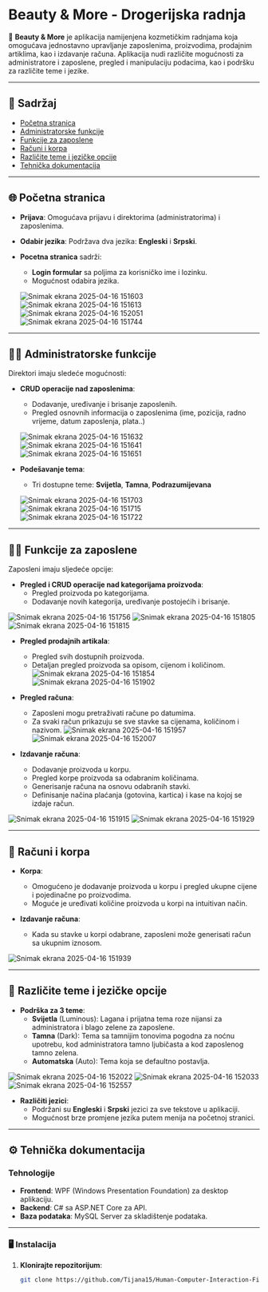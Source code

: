 # Beauty & More - Drogerijska radnja

🌸 **Beauty & More** je aplikacija namijenjena kozmetičkim radnjama koja omogućava jednostavno upravljanje zaposlenima, proizvodima, prodajnim artiklima, kao i izdavanje računa. Aplikacija nudi različite mogućnosti za administratore i zaposlene, pregled i manipulaciju podacima, kao i podršku za različite teme i jezike.

---

## 📑 Sadržaj

- [Početna stranica](#početna-stranica)
- [Administratorske funkcije](#administratorske-funkcije)
- [Funkcije za zaposlene](#funkcije-za-zaposlene)
- [Računi i korpa](#računi-i-korpa)
- [Različite teme i jezičke opcije](#višekratne-teme-i-jezičke-opcije)
- [Tehnička dokumentacija](#tehnička-dokumentacija)

---

## 🌐 Početna stranica

- **Prijava**: Omogućava prijavu i direktorima (administratorima) i zaposlenima.
- **Odabir jezika**: Podržava dva jezika: **Engleski** i **Srpski**.
- **Pocetna stranica** sadrži:
  - **Login formular** sa poljima za korisničko ime i lozinku.
  - Mogućnost odabira jezika.
    
  ![Snimak ekrana 2025-04-16 151603](https://github.com/user-attachments/assets/211a7b65-bfdf-470b-a128-82269e6124d2)
  ![Snimak ekrana 2025-04-16 151613](https://github.com/user-attachments/assets/bc95f21d-c4e5-44b3-bef6-2a378fd4f320)
  ![Snimak ekrana 2025-04-16 152051](https://github.com/user-attachments/assets/71165b55-f280-498c-84df-27e496ae3378)
  ![Snimak ekrana 2025-04-16 151744](https://github.com/user-attachments/assets/a1b7a42a-8813-4bb8-be4d-f961078ec866)

---

## 👩‍💼 Administratorske funkcije

Direktori imaju sledeće mogućnosti:

- **CRUD operacije nad zaposlenima**:
  - Dodavanje, uređivanje i brisanje zaposlenih.
  - Pregled osnovnih informacija o zaposlenima (ime, pozicija, radno vrijeme, datum zaposlenja, plata..)
 
  ![Snimak ekrana 2025-04-16 151632](https://github.com/user-attachments/assets/8fd9f33b-3094-494b-bbf4-d15e6c330511)
  ![Snimak ekrana 2025-04-16 151641](https://github.com/user-attachments/assets/481a26d6-2aa1-44c6-b661-5823eb753cf1)
  ![Snimak ekrana 2025-04-16 151651](https://github.com/user-attachments/assets/d7c378bf-0ea3-480b-bd66-90474efdb568)

- **Podešavanje tema**:
  - Tri dostupne teme: **Svijetla**, **Tamna**, **Podrazumijevana**
    
  ![Snimak ekrana 2025-04-16 151703](https://github.com/user-attachments/assets/328d9935-3e68-4846-9264-0d9a52f579f6)
  ![Snimak ekrana 2025-04-16 151715](https://github.com/user-attachments/assets/5b48f62a-49d0-4775-ad38-ab7cba91e5e9)
  ![Snimak ekrana 2025-04-16 151722](https://github.com/user-attachments/assets/e7924368-2d92-4f5a-b86e-46b35b50772c)

  
---

## 👨‍💼 Funkcije za zaposlene

Zaposleni imaju sljedeće opcije:

- **Pregled i CRUD operacije nad kategorijama proizvoda**:
  - Pregled proizvoda po kategorijama.
  - Dodavanje novih kategorija, uređivanje postojećih i brisanje.
   
![Snimak ekrana 2025-04-16 151756](https://github.com/user-attachments/assets/868c9c70-64c5-4195-8122-d2cc87d01093)
![Snimak ekrana 2025-04-16 151805](https://github.com/user-attachments/assets/21ed568f-aaa9-439c-a2c9-a80352010e9c)
![Snimak ekrana 2025-04-16 151815](https://github.com/user-attachments/assets/429d3938-2eeb-4fe1-951e-ace86d9c1d03)

- **Pregled prodajnih artikala**:
  - Pregled svih dostupnih proizvoda.
  - Detaljan pregled proizvoda sa opisom, cijenom i količinom.
![Snimak ekrana 2025-04-16 151854](https://github.com/user-attachments/assets/e7cfb9ae-4a10-4b01-a6f5-d2bee9a4512b)
![Snimak ekrana 2025-04-16 151902](https://github.com/user-attachments/assets/649fb65c-c6ac-4429-bb7e-d224fb719db4)

- **Pregled računa**:
  - Zaposleni mogu pretraživati račune po datumima.
  - Za svaki račun prikazuju se sve stavke sa cijenama, količinom i nazivom.
  ![Snimak ekrana 2025-04-16 151957](https://github.com/user-attachments/assets/476209a9-5b1d-44ef-a9e7-c62029db490c)
![Snimak ekrana 2025-04-16 152007](https://github.com/user-attachments/assets/1645e3e8-f9a6-4364-8bfb-71ebebf59114)

- **Izdavanje računa**:
  - Dodavanje proizvoda u korpu.
  - Pregled korpe proizvoda sa odabranim količinama.
  - Generisanje računa na osnovu odabranih stavki.
  - Definisanje načina plaćanja (gotovina, kartica) i kase na kojoj se izdaje račun.
    
![Snimak ekrana 2025-04-16 151915](https://github.com/user-attachments/assets/2e86114a-dfe2-400f-b1f9-5f9670db1d60)
![Snimak ekrana 2025-04-16 151929](https://github.com/user-attachments/assets/3f648581-6106-443e-8137-235cd0d425a3)

---

## 🛒 Računi i korpa

- **Korpa**:
  - Omogućeno je dodavanje proizvoda u korpu i pregled  ukupne cijene i pojedinačne po proizvodima.
  - Moguće je uređivati količine proizvoda u korpi na intuitivan način.

- **Izdavanje računa**:
  - Kada su stavke u korpi odabrane, zaposleni može generisati račun sa ukupnim iznosom.
    
![Snimak ekrana 2025-04-16 151939](https://github.com/user-attachments/assets/957c9410-2b29-400d-b738-78c523846ef3)

---

## 🎨 Različite teme i jezičke opcije

- **Podrška za 3 teme**: 
  - **Svijetla** (Luminous): Lagana i prijatna tema roze nijansi za administratora i blago zelene za zaposlene.
  - **Tamna** (Dark): Tema sa tamnijim tonovima pogodna za noćnu upotrebu, kod administratora tamno ljubičasta a kod zaposlenog tamno zelena.
  - **Automatska** (Auto): Tema koja se defaultno postavlja.
    
![Snimak ekrana 2025-04-16 152022](https://github.com/user-attachments/assets/bb658b85-1615-4525-852e-8ab7218addcb)
![Snimak ekrana 2025-04-16 152033](https://github.com/user-attachments/assets/e12ea2cf-56ba-41fa-b0e9-6094f51f2385)
![Snimak ekrana 2025-04-16 152557](https://github.com/user-attachments/assets/9daa0b42-a094-47e6-97e0-36716267e575)

- **Različiti jezici**: 
  - Podržani su **Engleski** i **Srpski** jezici za sve tekstove u aplikaciji.
  - Mogućnost brze promjene jezika putem menija na početnoj stranici.

---

## ⚙️ Tehnička dokumentacija

### Tehnologije

- **Frontend**: WPF (Windows Presentation Foundation) za desktop aplikaciju.
- **Backend**: C# sa ASP.NET Core za API.
- **Baza podataka**: MySQL Server za skladištenje podataka.

---

### 🖥️ Instalacija

1. **Klonirajte repozitorijum**:
   ```bash
   git clone https://github.com/Tijana15/Human-Computer-Interaction-First.git
